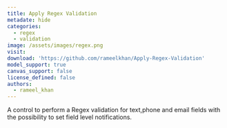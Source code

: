 ```yaml
---
title: Apply Regex Validation
metadate: hide
categories:
  - regex
  - validation
image: /assets/images/regex.png
visit: 
download: 'https://github.com/rameelkhan/Apply-Regex-Validation'
model_support: true
canvas_support: false
license_defined: false
authors:
  - rameel_khan
---
```


A control to perform a Regex validation for text,phone and email fields with the possibility to set field level notifications.
